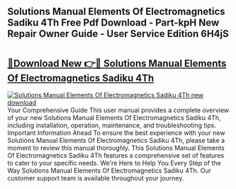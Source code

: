 ## Solutions Manual Elements Of Electromagnetics Sadiku 4Th Free Pdf Download - Part-kpH New Repair Owner Guide - User Service Edition 6H4jS

# <h2><a href="http://bc4893.oget.top/?id=Solutions+Manual+Elements+Of+Electromagnetics+Sadiku+4Th">🔗Download New 👉🔴 Solutions Manual Elements Of Electromagnetics Sadiku 4Th</a></h2>

[![Solutions Manual Elements Of Electromagnetics Sadiku 4Th new download](https://i.imgur.com/5g1atiW.png)](http://bc4893.oget.top/?id=Solutions+Manual+Elements+Of+Electromagnetics+Sadiku+4Th)
Your Comprehensive Guide This user manual provides a complete overview of your new Solutions Manual Elements Of Electromagnetics Sadiku 4Th, including installation, operation, maintenance, and troubleshooting tips. Important Information Ahead To ensure the best experience with your new Solutions Manual Elements Of Electromagnetics Sadiku 4Th, please take a moment to review this manual thoroughly. This Solutions Manual Elements Of Electromagnetics Sadiku 4Th features a comprehensive set of features to cater to your specific needs. We're Here to Help You Every Step of the Way Solutions Manual Elements Of Electromagnetics Sadiku 4Th. Our customer support team is available throughout your journey.
